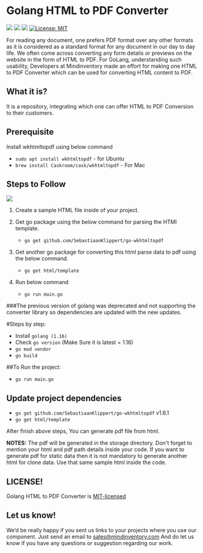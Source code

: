 # Golang HTML to PDF Converter
<a href="https://travis-ci.org/Mindinventory/Golang-HTML-TO-PDF-Converter" style="pointer-events: none;" target="_blank"><img src="https://travis-ci.org/Mindinventory/Golang-HTML-TO-PDF-Converter.svg?branch=master"></a>
<a href="https://godoc.org/fyne.io/fyne" style="pointer-events: none;" target="_blank"><img src="https://img.shields.io/badge/go-documentation-blue.svg"></a>
<a href="https://goreportcard.com/report/github.com/Mindinventory/Golang-HTML-TO-PDF-Converter" style="pointer-events: none;" target="_blank"><img src="https://goreportcard.com/badge/github.com/Mindinventory/Golang-HTML-TO-PDF-Converter"></a>
[![License: MIT](https://img.shields.io/badge/License-MIT-yellow.svg)](https://github.com/mindinventory/Golang-HTML-TO-PDF-Converter/blob/master/LICENSE)

For reading any document, one prefers PDF format over any other formats as it is considered as a standard format for any document in our day to day life. We often come across converting any form details or previews on the website in the form of HTML to PDF. For GoLang, understanding such usability, Developers at Mindinventory made an effort for making one HTML to PDF Converter which can be used for converting HTML content to PDF.


## What it is?

It is a repository, integrating which one can offer HTML to PDF Conversion to their customers. 

## Prerequisite

Install wkhtmltopdf using below command 
  - ``sudo apt install wkhtmltopdf`` - for Ubuntu
  - ``brew install Caskroom/cask/wkhtmltopdf`` - For Mac


## Steps to Follow

<img src="https://raw.githubusercontent.com/Mindinventory/Golang-HTMLTOPDF-Converter/master/html-pdf-new.gif" >


  1. Create a sample HTML file inside of your project.
  
  2. Get go package using the below command for parsing the HTMl template.
     - ``go get github.com/SebastiaanKlippert/go-wkhtmltopdf``
   
  3. Get another go package for converting this html parse data to pdf using the below command.    
     - ``go get html/template``
     
  4. Run below command 
     - ``go run main.go``

###The previous version of golang was deprecated and not supporting the converter library so dependencies are updated with the new updates.

#Steps by step:

- Install ``golang (1.16)``
- Check ``go version`` (Make Sure it is latest = 1.16)
- ``go mod vendor``
- ``go build``


##To Run the project:

- ``go run main.go``

## Update project dependencies 

- ``go get github.com/SebastiaanKlippert/go-wkhtmltopdf`` v1.6.1
- ``go get html/template``


After finish above steps, You can generate pdf file from html. 

**NOTES:** The pdf will be generated in the storage directory. Don't forget to mention your html and pdf path details inside your code. If you want to generate pdf for static data then it is not mandatory to generate another html for clone data. Use that same sample html inside the code.


## LICENSE!

Golang HTML to PDF Converter is [MIT-licensed](https://github.com/mindinventory/Golang-HTMLTOPDF-Converter/blob/master/LICENSE)

## Let us know!
We’d be really happy if you sent us links to your projects where you use our component. Just send an email to sales@mindinventory.com And do let us know if you have any questions or suggestion regarding our work.

